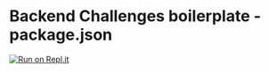 # Backend Challenges boilerplate - package.json
[![Run on Repl.it](https://repl.it/badge/github/ankit5902/boilerplate-npm)](https://repl.it/github/ankit5902/boilerplate-npm)
